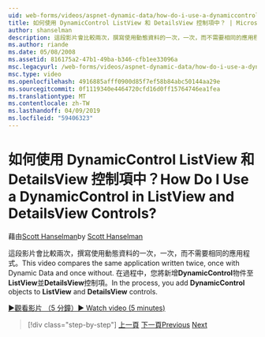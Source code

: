```yaml
---
uid: web-forms/videos/aspnet-dynamic-data/how-do-i-use-a-dynamiccontrol-in-listview-and-detailsview-controls
title: 如何使用 DynamicControl ListView 和 DetailsView 控制項中？ | Microsoft Docs
author: shanselman
description: 這段影片會比較兩次，撰寫使用動態資料的一次，一次，而不需要相同的應用程式。 在過程中，您 DynamicControl 將物件加入至 ListView...
ms.author: riande
ms.date: 05/08/2008
ms.assetid: 816175a2-47b1-49ba-b346-cfb1ee33096a
msc.legacyurl: /web-forms/videos/aspnet-dynamic-data/how-do-i-use-a-dynamiccontrol-in-listview-and-detailsview-controls
msc.type: video
ms.openlocfilehash: 4916885afff0900d85f7ef58b84abc50144aa29e
ms.sourcegitcommit: 0f1119340e4464720cfd16d0ff15764746ea1fea
ms.translationtype: MT
ms.contentlocale: zh-TW
ms.lasthandoff: 04/09/2019
ms.locfileid: "59406323"
---
```

# <a name="how-do-i-use-a-dynamiccontrol-in-listview-and-detailsview-controls"></a><span data-ttu-id="c7210-105">如何使用 DynamicControl ListView 和 DetailsView 控制項中？</span><span class="sxs-lookup"><span data-stu-id="c7210-105">How Do I Use a DynamicControl in ListView and DetailsView Controls?</span></span>

<span data-ttu-id="c7210-106">藉由[Scott Hanselman](https://github.com/shanselman)</span><span class="sxs-lookup"><span data-stu-id="c7210-106">by [Scott Hanselman](https://github.com/shanselman)</span></span>

<span data-ttu-id="c7210-107">這段影片會比較兩次，撰寫使用動態資料的一次，一次，而不需要相同的應用程式。</span><span class="sxs-lookup"><span data-stu-id="c7210-107">This video compares the same application written twice, once with Dynamic Data and once without.</span></span> <span data-ttu-id="c7210-108">在過程中，您將新增**DynamicControl**物件至**ListView**並**DetailsView**控制項。</span><span class="sxs-lookup"><span data-stu-id="c7210-108">In the process, you add **DynamicControl** objects to **ListView** and **DetailsView** controls.</span></span>

[<span data-ttu-id="c7210-109">&#9654;觀看影片 （5 分鐘）</span><span class="sxs-lookup"><span data-stu-id="c7210-109">&#9654; Watch video (5 minutes)</span></span>](https://channel9.msdn.com/Blogs/ASP-NET-Site-Videos/how-do-i-use-a-dynamiccontrol-in-listview-and-detailsview-controls)

> [!div class="step-by-step"]
> <span data-ttu-id="c7210-110">[上一頁](how-do-i-display-unknown-datatypes.md)
> [下一頁](getting-started-with-dynamic-data.md)</span><span class="sxs-lookup"><span data-stu-id="c7210-110">[Previous](how-do-i-display-unknown-datatypes.md)
[Next](getting-started-with-dynamic-data.md)</span></span>

